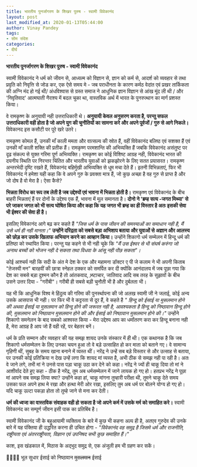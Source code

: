 ```yaml
---
title: भारतीय पुनर्जागरण के शिखर पुरुष - स्वामी विवेकानंद
layout: post
last_modified_at: 2020-01-13T05:44:00
author: Vinay Pandey
tags:
- सोम संदेश
categories:
- दीर्घ
---
```

**भारतीय पुनर्जागरण के शिखर पुरुष - स्वामी विवेकानंद**

स्वामी विवेकानंद  ने धर्म को जीवन से, आध्यत्म को विज्ञान से, ज्ञान को कर्म से, आदर्श को व्यवहार से तथा प्रवृति को निवृत्ति से जोड कर, एक ऐसे समय मे - जब पराधीनता के कारण कर्मठ वेदांत एवं प्रखर तार्किकता की अग्नि मंद हो गई थी/ अंधविश्वास से ग्रस्त समाज ने आधुनिक ज्ञान विज्ञान से आंख मूंद ली थी / और  'निवृतिवाद' आत्मघाती नैराश्य में बदल चुका था,  वास्तविक अर्थ में भारत के पुनरुत्थान का मार्ग प्रशस्त किया। 

वे रामकृष्ण के अनुयायी नही उत्तराधिकारी थे। **अनुयायी केवल अनुसरण करता है, परन्तु सफल उत्तराधिकारी वही होता है जो अपने युग की चुनौतियों का सामना करे और अपने पूर्वजों / गुरु से आगे निकले।** विवेकानद इस कसौटी पर पूरे खरे उतरे। 

रामकृष्ण कोमल हैं, उनकी माँ काली ममता और वात्सल्य की स्रोत हैं, वहीं विवेकानंद बलिष्ठ एवं सशक्त हैं एवं उनकी माँ काली शक्ति की प्रतीक हैं। रामकृष्ण परमशान्ति की अभिव्यक्ति हैं जबकि विवेकानंद असंतुष्ट पर दृढ़ संकल्प से युक्त गरिमा पूर्ण अभिव्यक्ति। रामकृष्ण का कोई विशिष्ट आग्रह नही, विवेकानंद भारत की दयनीय स्थिति पर निरन्तर चिंतित और भारतीय युवाओं को झकझोरने के लिए सतत प्रयासरत। रामकृष्ण अन्तरभेदी दृष्टि रखते हैं, विवेकानंद बहिर्मुखी अभिव्यक्ति से धूम मचा देते हैं। इतनी विभिन्नताएं, फिर भी विवेकानंद ने हमेशा यही कहा कि वे अपने गुरु के प्रवक्ता मात्र हैं, जो कुछ अच्छा है वह गुरु से प्राप्त है और जो दोष है वो मेरा है। ऐसा कैसे? 

**भिन्नता विरोध का रूप तब लेती है जब उद्देश्यों एवं भावना में भिन्नता होती है।** रामकृष्ण एवं विवेकानंद के बीच बाहरी भिन्नताएं हैं पर दोनों के उद्देश्य एक हैं, भावना में मूल समानता है। **दोनो ने 'ब्रम्ह सत्य -जगत मिथ्या' से परे जाकर जगत को भी सत्य घोषित किया और कहा कि यह जगत भी ब्रम्ह का ही विस्तार है अतः इसकी सेवा भी ईश्वर की सेवा ही है।**

 इसलिए विवेकानंद आगे बढ़ कर कहते हैं *"जिस धर्म के पास जीवन की समस्याओं का समाधान नही है, मैं उसे धर्म ही नही मानता।"* **उन्होंने दरिद्रता को सबसे बड़ा अभिशाप बताया और युवाओं से अज्ञान और आलस्य को छोड़ कर उसके खिलाफ अभियान करने का आव्हान किया।** उन्होंने शिकागो धर्म सम्मेलन में हिन्दू धर्म की प्रतिष्ठा को स्थापित किया। परन्तु यह कहने से भी नही चूके कि *"मैं उस ईश्वर से भी संघर्ष करुंगा जो अनाथ बच्चों को भोजन नही दे सकता तथा विधवा के आंसू नही पोंछ सकता"।* 

कोई आश्चर्य नही कि सदी के अंत मे देश के एक और महामना डॉक्टर ए पी जे कलाम ने भी अपनी किताब "तेजस्वी मन" बारहवीं की छात्रा स्नेहल ठक्कर को समर्पित कर दी क्योंकि आनंदालय में जब पूछा गया कि देश का सबसे बड़ा दुश्मन कौन है तो आंतकवाद, भ्र्ष्टाचार, जातिवाद आदि सब तरह के सुझावों के बीच उसने उत्तर दिया -  "गरीबी"। गरीबी ही सबसे बड़ी चुनौती भी है और दुर्बलता भी।

यह भी कि आधुनिक विश्व मे हिंदुत्व की गरिमा की पुनर्स्थापना की जो अलख स्वामी जी ने जलाई, कोई अन्य उसके आसपास भी नही। पर फिर भी वे कट्टरता से दूर हैं, वे कहते है *" हिन्दू को ईसाई या मुसलमान होने की अथवा ईसाई या मुसलमान को हिन्दू होने की जरूरत नही है, आवश्यकता है हिन्दू को निष्ठावान हिन्दू होने की, मुसलमान को निष्ठावान मुसलमान होने की और ईसाई को निष्ठावान मुसलमान होने की।"* उन्होंने शिकागो समनेलन के बाद सबको आश्वस्त किया - मेरा उद्देश्य आप का धर्मांतरण करा कर हिन्दू बनाना नही है, मेरा आग्रह है आप जो हैं वही रहें, पर बेहतर बनें। 

धर्म के प्रति सम्मान और व्यवहार की यह समझ शायद उनके संस्कार में ही थी। एक कथानक है कि जब शिकागो धर्मसम्मेलन के लिए उनका चयन हुआ तो वे बड़े उत्साहित हो कर माता को बताने गए। वे सामान्य गृहिणी थीं, सुबह के समय खाना बनाने में व्यस्त थीं। नरेंद्र ने उन्हें सब बड़े विस्तार से और उत्साह से बताया, पर उनकी कोई प्रतिक्रिया न देख उन्हें लगा कि शायद मां व्यस्त है, अभी ठीक से समझ नही पा रही है। अतः वे जाने लगे, तभी मां ने उनसे पास पड़ा चाकू उठा कर देने को कहा। नरेंद्र ने ज्यों ही चाकू दिया तो मां ने आशीर्वाद देते हुए कहा - ठीक है नरेंद्र, तुम अब धर्मसम्मेलन में जाने लायक हो गए हो। हतप्रभ नरेंद्र ने पूछा मां आपने सब समझ लिया क्या? उन्होंने कहा हां, चाकू मांगना तुम्हारी परीक्षा थी, तुमने चाकू देते समय उसका फल अपने हाथ मे रखा और हत्था मेरी ओर रखा, इसलिए तुम अब धर्म पर बोलने योग्य हो गए हो। यदि चाकू उल्टा पकड़ा होता तो तुम्हे जाने से मना कर देती। 

**धर्म की ध्वजा का वास्तविक संवाहक वही हो सकता है जो अपने कर्म में उसके मर्म को समाहित करे।** स्वामी विवेकानंद का सम्पूर्ण जीवन इसी पाक का प्रतिबिंब है। 

स्वामी विवेकानंद जी के बहुआयामी व्यक्तित्व के बारे में कुछ भी कहना अल्प ही है, अतएव गुरुदेव की उनके बारे में यह पंक्तिया ही उद्धरित करना ही उचित होगा - *"विवेकानंद वह समुद्र है जिसमे धर्म और राजनीति, राष्ट्रीयता एवं अंतरराष्ट्रीयता, विज्ञान एवं उपनिषद सभी कुछ समाहित हैं।"*

काश, इस खंडकाल में, मिठास के अद्भुद समुद्र से, एक अंजुली हम भी ग्रहण कर सकें। 

🙏🌷🌷🙏
भूल सुधार 
ईसाई को निष्ठावान ~~मुसलमान~~ ईसाई


